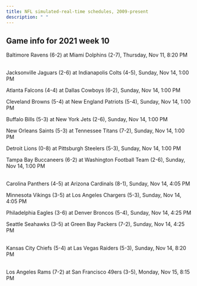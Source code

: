 ```yaml
---
title: NFL simulated-real-time schedules, 2009-present
description: " "
---
```


## Game info for 2021 week 10
Baltimore Ravens (6-2) at Miami Dolphins (2-7), Thursday, Nov 11, 8:20 PM

<br/>Jacksonville Jaguars (2-6) at Indianapolis Colts (4-5), Sunday, Nov 14, 1:00 PM

Atlanta Falcons (4-4) at Dallas Cowboys (6-2), Sunday, Nov 14, 1:00 PM

Cleveland Browns (5-4) at New England Patriots (5-4), Sunday, Nov 14, 1:00 PM

Buffalo Bills (5-3) at New York Jets (2-6), Sunday, Nov 14, 1:00 PM

New Orleans Saints (5-3) at Tennessee Titans (7-2), Sunday, Nov 14, 1:00 PM

Detroit Lions (0-8) at Pittsburgh Steelers (5-3), Sunday, Nov 14, 1:00 PM

Tampa Bay Buccaneers (6-2) at Washington Football Team (2-6), Sunday, Nov 14, 1:00 PM

<br/>Carolina Panthers (4-5) at Arizona Cardinals (8-1), Sunday, Nov 14, 4:05 PM

Minnesota Vikings (3-5) at Los Angeles Chargers (5-3), Sunday, Nov 14, 4:05 PM

Philadelphia Eagles (3-6) at Denver Broncos (5-4), Sunday, Nov 14, 4:25 PM

Seattle Seahawks (3-5) at Green Bay Packers (7-2), Sunday, Nov 14, 4:25 PM

<br/>Kansas City Chiefs (5-4) at Las Vegas Raiders (5-3), Sunday, Nov 14, 8:20 PM

<br/>Los Angeles Rams (7-2) at San Francisco 49ers (3-5), Monday, Nov 15, 8:15 PM

